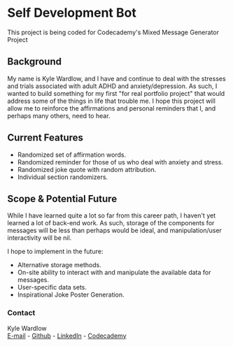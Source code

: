 # Self Development Bot
 This project is being coded for Codecademy's Mixed Message Generator Project

## Background

 My name is Kyle Wardlow, and I have and continue to deal with the stresses and trials associated with adult ADHD and anxiety/depression. As such, I wanted to build something for my first "for real portfolio project" that would address some of the things in life that trouble me. I hope this project will allow me to reinforce the affirmations and personal reminders that I, and perhaps many others, need to hear.

## Current Features
+ Randomized set of affirmation words.
+ Randomized reminder for those of us who deal with anxiety and stress.
+ Randomized joke quote with random attribution.
+ Individual section randomizers.


## Scope & Potential Future

 While I have learned quite a lot so far from this career path, I haven't yet learned a lot of back-end work. As such, storage of the components for messages will be less than perhaps would be ideal, and manipulation/user interactivity will be nil.

 I hope to implement in the future:
 + Alternative storage methods.
 + On-site ability to interact with and manipulate the available data for messages.
 + User-specific data sets.
 + Inspirational Joke Poster Generation.


### Contact
Kyle Wardlow  
[E-mail](mailto:kyle@kylewardlow.com) - [Github](https://github.com/kwardlowdev) - [LinkedIn](https://www.linkedin.com/in/kwardlow/) - [Codecademy](https://www.codecademy.com/profiles/KWardlow)
